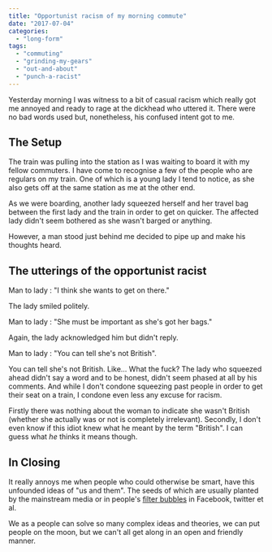 ```yaml
---
title: "Opportunist racism of my morning commute"
date: "2017-07-04"
categories: 
  - "long-form"
tags: 
  - "commuting"
  - "grinding-my-gears"
  - "out-and-about"
  - "punch-a-racist"
---
```


Yesterday morning I was witness to a bit of casual racism which really got me annoyed and ready to rage at the dickhead who uttered it. There were no bad words used but, nonetheless, his confused intent got to me.

## The Setup

The train was pulling into the station as I was waiting to board it with my fellow commuters. I have come to recognise a few of the people who are regulars on my train. One of which is a young lady I tend to notice, as she also gets off at the same station as me at the other end.

As we were boarding, another lady squeezed herself and her travel bag between the first lady and the train in order to get on quicker. The affected lady didn't seem bothered as she wasn't barged or anything.

However, a man stood just behind me decided to pipe up and make his thoughts heard.

## The utterings of the opportunist racist

Man to lady : "I think she wants to get on there."

The lady smiled politely.

Man to lady : "She must be important as she's got her bags."

Again, the lady acknowledged him but didn't reply.

Man to lady : "You can tell she's not British".

You can tell she's not British. Like... What the fuck? The lady who squeezed ahead didn't say a word and to be honest, didn't seem phased at all by his comments. And while I don't condone squeezing past people in order to get their seat on a train, I condone even less any excuse for racism.

Firstly there was nothing about the woman to indicate she wasn't British (whether she actually was or not is completely irrelevant). Secondly, I don't even know if this idiot knew what he meant by the term "British". I can guess what _he_ thinks it means though.

## In Closing

It really annoys me when people who could otherwise be smart, have this unfounded ideas of "us and them". The seeds of which are usually planted by the mainstream media or in people's [filter bubbles](https://en.wikipedia.org/wiki/Filter_bubble) in Facebook, twitter et al.

We as a people can solve so many complex ideas and theories, we can put people on the moon, but we can't all get along in an open and friendly manner.
